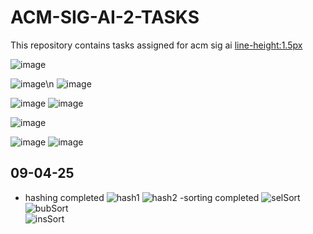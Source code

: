 # ACM-SIG-AI-2-TASKS
This repository contains tasks assigned for acm sig ai 
<line-height:1.5px>

![image](https://github.com/user-attachments/assets/3513d705-99d6-49c1-9f68-c383d65581ef)

![image](https://github.com/user-attachments/assets/2728f72c-2db7-4066-8c43-a0305822b1a0)\n
![image](https://github.com/user-attachments/assets/7eccc570-8f87-4cd6-8860-2a01ca8eea40)


![image](https://github.com/user-attachments/assets/027e38ec-7468-4e59-857a-7f32af614917)
![image](https://github.com/user-attachments/assets/bad97470-89fa-4a00-8144-84cbb2831da3)

![image](https://github.com/user-attachments/assets/8e61e475-737f-4973-a985-64e69e2a991f)

![image](https://github.com/user-attachments/assets/b226e659-2eac-4324-8cde-58fec67221ea)
![image](https://github.com/user-attachments/assets/d5758bdb-3d17-4eb5-804c-ec63aa811704)


 ## 09-04-25
 - hashing completed
   ![hash1](https://github.com/user-attachments/assets/7e161997-2a0c-4d6a-bb10-294fe11528dd)
   ![hash2](https://github.com/user-attachments/assets/4a8ea15c-457c-4403-8e56-e9bd58842bf7)
   -sorting completed
   ![selSort](https://github.com/user-attachments/assets/4fcc0da1-a728-467d-8259-834b558d67f3)<br>
   ![bubSort](https://github.com/user-attachments/assets/8fbc8cf4-7502-462f-9842-ff881661f352)<br>
   ![insSort](https://github.com/user-attachments/assets/e9bce3ef-c65d-4ed7-9977-de4bc2684c80)


   


 










